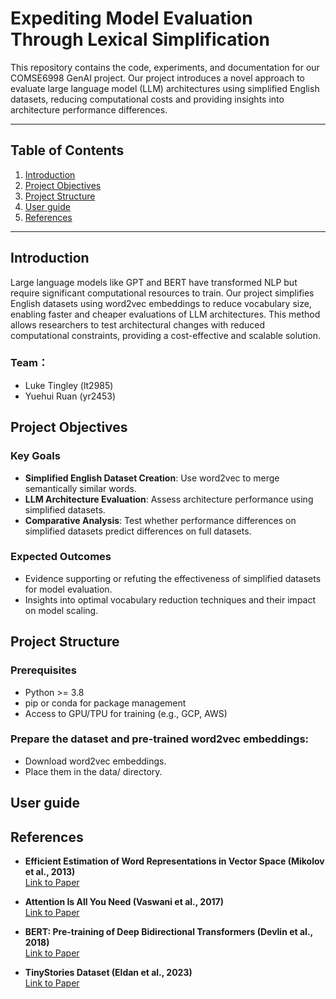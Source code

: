 # Expediting Model Evaluation Through Lexical Simplification

This repository contains the code, experiments, and documentation for our COMSE6998 GenAI project. Our project introduces a novel approach to evaluate large language model (LLM) architectures using simplified English datasets, reducing computational costs and providing insights into architecture performance differences.

---

## Table of Contents

1. [Introduction](#introduction)
2. [Project Objectives](#project-objectives)
3. [Project Structure](#project-structure)
4. [User guide](#user-guide)
5. [References](#references)

---

## Introduction

Large language models like GPT and BERT have transformed NLP but require significant computational resources to train. Our project simplifies English datasets using word2vec embeddings to reduce vocabulary size, enabling faster and cheaper evaluations of LLM architectures. This method allows researchers to test architectural changes with reduced computational constraints, providing a cost-effective and scalable solution.

### Team：
- Luke Tingley (lt2985)
- Yuehui Ruan (yr2453)

## Project Objectives

### Key Goals
- **Simplified English Dataset Creation**: Use word2vec to merge semantically similar words.
- **LLM Architecture Evaluation**: Assess architecture performance using simplified datasets.
- **Comparative Analysis**: Test whether performance differences on simplified datasets predict differences on full datasets.

### Expected Outcomes
- Evidence supporting or refuting the effectiveness of simplified datasets for model evaluation.
- Insights into optimal vocabulary reduction techniques and their impact on model scaling.


## Project Structure

### Prerequisites
- Python >= 3.8
- pip or conda for package management
- Access to GPU/TPU for training (e.g., GCP, AWS)

### Prepare the dataset and pre-trained word2vec embeddings:
- Download word2vec embeddings.
- Place them in the data/ directory.

## User guide


## References

- **Efficient Estimation of Word Representations in Vector Space (Mikolov et al., 2013)**  
  [Link to Paper](https://arxiv.org/abs/1301.3781)

- **Attention Is All You Need (Vaswani et al., 2017)**  
  [Link to Paper](https://arxiv.org/abs/1706.03762)

- **BERT: Pre-training of Deep Bidirectional Transformers (Devlin et al., 2018)**  
  [Link to Paper](https://arxiv.org/abs/1810.04805)

- **TinyStories Dataset (Eldan et al., 2023)**  
  [Link to Paper](https://arxiv.org/abs/2305.07759)
